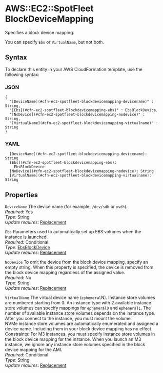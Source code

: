 # AWS::EC2::SpotFleet BlockDeviceMapping<a name="aws-properties-ec2-spotfleet-blockdevicemapping"></a>

Specifies a block device mapping\.

You can specify `Ebs` or `VirtualName`, but not both\.

## Syntax<a name="aws-properties-ec2-spotfleet-blockdevicemapping-syntax"></a>

To declare this entity in your AWS CloudFormation template, use the following syntax:

### JSON<a name="aws-properties-ec2-spotfleet-blockdevicemapping-syntax.json"></a>

```
{
  "[DeviceName](#cfn-ec2-spotfleet-blockdevicemapping-devicename)" : String,
  "[Ebs](#cfn-ec2-spotfleet-blockdevicemapping-ebs)" : EbsBlockDevice,
  "[NoDevice](#cfn-ec2-spotfleet-blockdevicemapping-nodevice)" : String,
  "[VirtualName](#cfn-ec2-spotfleet-blockdevicemapping-virtualname)" : String
}
```

### YAML<a name="aws-properties-ec2-spotfleet-blockdevicemapping-syntax.yaml"></a>

```
  [DeviceName](#cfn-ec2-spotfleet-blockdevicemapping-devicename): String
  [Ebs](#cfn-ec2-spotfleet-blockdevicemapping-ebs):
    EbsBlockDevice
  [NoDevice](#cfn-ec2-spotfleet-blockdevicemapping-nodevice): String
  [VirtualName](#cfn-ec2-spotfleet-blockdevicemapping-virtualname): String
```

## Properties<a name="aws-properties-ec2-spotfleet-blockdevicemapping-properties"></a>

`DeviceName` <a name="cfn-ec2-spotfleet-blockdevicemapping-devicename"></a>
The device name \(for example, `/dev/sdh` or `xvdh`\)\.  
_Required_: Yes  
_Type_: String  
_Update requires_: [Replacement](https://docs.aws.amazon.com/AWSCloudFormation/latest/UserGuide/using-cfn-updating-stacks-update-behaviors.html#update-replacement)

`Ebs` <a name="cfn-ec2-spotfleet-blockdevicemapping-ebs"></a>
Parameters used to automatically set up EBS volumes when the instance is launched\.  
_Required_: Conditional  
_Type_: [EbsBlockDevice](aws-properties-ec2-spotfleet-ebsblockdevice.md)  
_Update requires_: [Replacement](https://docs.aws.amazon.com/AWSCloudFormation/latest/UserGuide/using-cfn-updating-stacks-update-behaviors.html#update-replacement)

`NoDevice` <a name="cfn-ec2-spotfleet-blockdevicemapping-nodevice"></a>
To omit the device from the block device mapping, specify an empty string\. When this property is specified, the device is removed from the block device mapping regardless of the assigned value\.  
_Required_: No  
_Type_: String  
_Update requires_: [Replacement](https://docs.aws.amazon.com/AWSCloudFormation/latest/UserGuide/using-cfn-updating-stacks-update-behaviors.html#update-replacement)

`VirtualName` <a name="cfn-ec2-spotfleet-blockdevicemapping-virtualname"></a>
The virtual device name \(`ephemeral`N\)\. Instance store volumes are numbered starting from 0\. An instance type with 2 available instance store volumes can specify mappings for `ephemeral0` and `ephemeral1`\. The number of available instance store volumes depends on the instance type\. After you connect to the instance, you must mount the volume\.  
NVMe instance store volumes are automatically enumerated and assigned a device name\. Including them in your block device mapping has no effect\.  
Constraints: For M3 instances, you must specify instance store volumes in the block device mapping for the instance\. When you launch an M3 instance, we ignore any instance store volumes specified in the block device mapping for the AMI\.  
_Required_: Conditional  
_Type_: String  
_Update requires_: [Replacement](https://docs.aws.amazon.com/AWSCloudFormation/latest/UserGuide/using-cfn-updating-stacks-update-behaviors.html#update-replacement)
